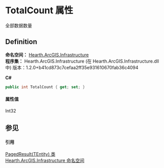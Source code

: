 # TotalCount 属性


全部数据数量



## Definition
**命名空间：** <a href="N_Hearth_ArcGIS_Infrastructure">Hearth.ArcGIS.Infrastructure</a>  
**程序集：** Hearth.ArcGIS.Infrastructure (在 Hearth.ArcGIS.Infrastructure.dll 中) 版本：1.2.0+b41cd873c7cefaa2ff35e931610670fab36c4094

**C#**
``` C#
public int TotalCount { get; set; }
```



#### 属性值
Int32

## 参见


#### 引用
<a href="T_Hearth_ArcGIS_Infrastructure_PagedResult_1">PagedResult(TEntity) 类</a>  
<a href="N_Hearth_ArcGIS_Infrastructure">Hearth.ArcGIS.Infrastructure 命名空间</a>  
